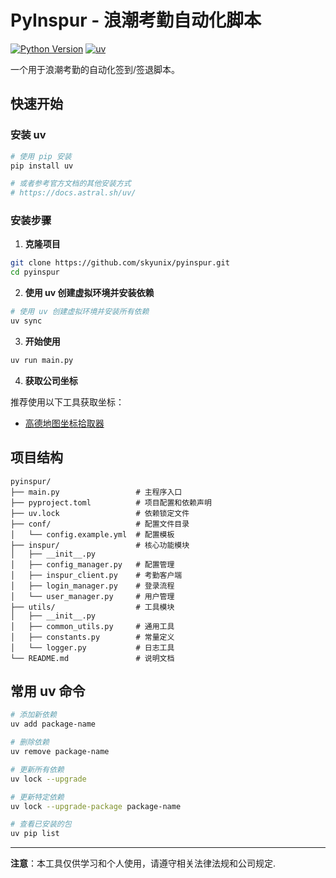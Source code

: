 # PyInspur - 浪潮考勤自动化脚本

[![Python Version](https://img.shields.io/badge/python-3.8%2B-blue)](https://www.python.org/downloads/)
[![uv](https://img.shields.io/endpoint?url=https://raw.githubusercontent.com/astral-sh/uv/main/assets/badge/v0.json)](https://github.com/astral-sh/uv)

一个用于浪潮考勤的自动化签到/签退脚本。

## 快速开始

### 安装 uv

```bash
# 使用 pip 安装
pip install uv

# 或者参考官方文档的其他安装方式
# https://docs.astral.sh/uv/
```

### 安装步骤

1. **克隆项目**
```bash
git clone https://github.com/skyunix/pyinspur.git
cd pyinspur
```

2. **使用 uv 创建虚拟环境并安装依赖**
```bash
# 使用 uv 创建虚拟环境并安装所有依赖
uv sync
```

3. **开始使用**

```bash
uv run main.py
```

4.  **获取公司坐标**

推荐使用以下工具获取坐标：
- [高德地图坐标拾取器](https://lbs.amap.com/tools/picker)

## 项目结构

```
pyinspur/
├── main.py                 # 主程序入口
├── pyproject.toml          # 项目配置和依赖声明
├── uv.lock                 # 依赖锁定文件
├── conf/                   # 配置文件目录
│   └── config.example.yml  # 配置模板
├── inspur/                 # 核心功能模块
│   ├── __init__.py
│   ├── config_manager.py   # 配置管理
│   ├── inspur_client.py    # 考勤客户端
│   ├── login_manager.py    # 登录流程
│   └── user_manager.py     # 用户管理
├── utils/                  # 工具模块
│   ├── __init__.py
│   ├── common_utils.py     # 通用工具
│   ├── constants.py        # 常量定义
│   └── logger.py           # 日志工具
└── README.md               # 说明文档
```

## 常用 uv 命令

```bash
# 添加新依赖
uv add package-name

# 删除依赖
uv remove package-name

# 更新所有依赖
uv lock --upgrade

# 更新特定依赖
uv lock --upgrade-package package-name

# 查看已安装的包
uv pip list
```

---

**注意**：本工具仅供学习和个人使用，请遵守相关法律法规和公司规定.